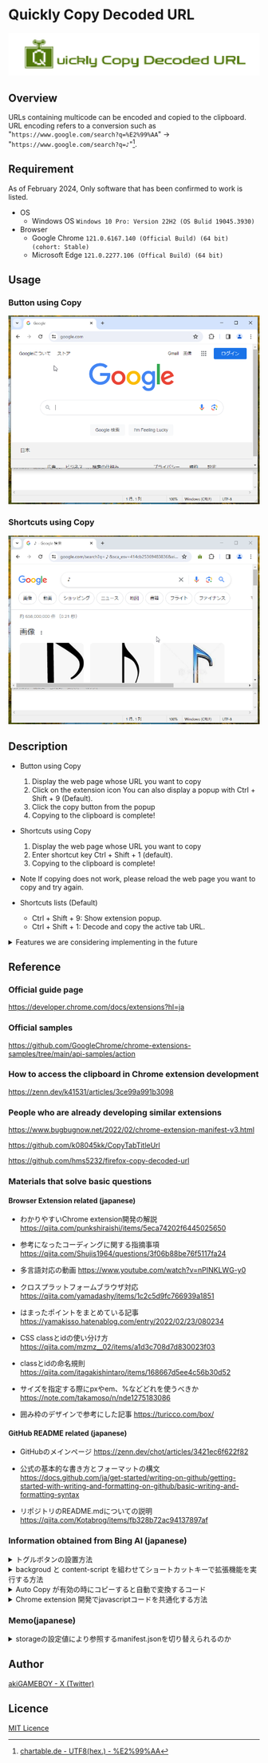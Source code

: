 # Quickly Copy Decoded URL

<img alt="Logo - Quickly Copy Decoded URL" src="https://github.com/akiGAMEBOY/Chrome-Ext_QuicklyCopyDecodedURL/blob/main/quickly-copy-decoded-url/images/qc-logo_600.png" width="600">

## Overview

URLs containing multicode can be encoded and copied to the clipboard.
URL encoding refers to a conversion such as "`https://www.google.com/search?q=%E2%99%AA`" → "`https://www.google.com/search?q=♪`"[^1].

[^1]: [chartable.de - UTF8(hex.) - %E2%99%AA](https://www.utf8-chartable.de/unicode-utf8-table.pl?start=9728&number=128&names=-#:~:text=e2%2099%20aa)

## Requirement

As of February 2024, Only software that has been confirmed to work is listed.

- OS
    - Windows OS
        `Windows 10 Pro: Version 22H2 (OS Bulid 19045.3930)`
- Browser
    - Google Chrome
        `121.0.6167.140 (Official Build) (64 bit) (cohort: Stable)`
    - Microsoft Edge
        `121.0.2277.106 (Offical Build) (64 bit)`

## Usage

### Button using Copy

![Animation image: Button using Copy - Quickly Copy Decoded URL](https://github.com/akiGAMEBOY/Chrome-Ext_QuicklyCopyDecodedURL/blob/main/quickly-copy-decoded-url/images/copy-manual.gif)

### Shortcuts using Copy

![Animation image: Shortcuts using Copy - Quickly Copy Decoded URL](https://github.com/akiGAMEBOY/Chrome-Ext_QuicklyCopyDecodedURL/blob/main/quickly-copy-decoded-url/images/copy-shortcuts.gif)


## Description

- Button using Copy
    1. Display the web page whose URL you want to copy
    1. Click on the extension icon
        You can also display a popup with Ctrl + Shift + 9 (Default).
    1. Click the copy button from the popup
    1. Copying to the clipboard is complete!

- Shortcuts using Copy
    1. Display the web page whose URL you want to copy
    1. Enter shortcut key
        Ctrl + Shift + 1 (default).
    1. Copying to the clipboard is complete!

- Note
    If copying does not work, please reload the web page you want to copy and try again. 

- Shortcuts lists (Default)
    - Ctrl + Shift + 9: Show extension popup.
    - Ctrl + Shift + 1: Decode and copy the active tab URL.

<details>
<summary>Features we are considering implementing in the future</summary>

- Auto copy function
    Detects when a regular copy command (Ctrl+C) is executed, such as by watching the clipboard for changes.
    A feature that automatically decodes and replaces the clipboard contents if it is determined to be a URL.
    I would like to be able to enable/disable this feature in settings.
    You can change the settings by placing a toggle button in Popup.html. Also, if possible, I would like to be able to switch settings using shortcut keys.
- Allow extensions to be copied by clicking their icon
    As of February 2024, clicking the extension icon displays a popup (popup.html), and clicking the copy button within the popup copies it.
    In the future, we believe it will be even more convenient to be able to click on the extension's icon and perform the copy process immediately without displaying a popup.

    However, due to the specifications of the extension, it seems that it is not possible to display a pop-up when clicking the icon and perform copy processing at the same time.
    If you want to copy the icon on click, remove the `default_popup` item in manifest.json and add the code that runs when the extension icon is clicked (`chrome.action.onClicked.addListener`) to must be added.

    At this time, we are focusing on the extensibility of our extensions, so we believe that pop-up display is essential, and this feature is a low priority.

    [Reference: stackoverflow.com - Extension icon click event not working manifest version 3](https://stackoverflow.com/questions/77796331/extension-icon-click-event-not-working-manifest-version-3)

- Implementation of Google Analytics
    Google Analytics is essential for analyzing how your extension is used.
    The analysis results can also be used as material for considering functions, such as improving functions or abolishing infrequently used functions.
    
    Note: It is necessary to clearly state the privacy policy before implementation.

- Add language
    As of February 2024, only two languages are supported: Japanese and English.
    I would like to give priority to countries that use multi-code keyboard input.

- Introduction of option screen
    After implementing the option screen, I would like to create the following setting items.
    - Auto copy function settings
    - Allow copying with extension icon depending on settings
        To implement it, as mentioned above, `chrome.action.onClicked.addListener` needs to be set in background.js.
        It might be useful if you could choose between displaying popup.html, copying it, or doing both depending on the settings (feasibility is unknown).
    - I want to change the copy format
        As of February 2024, the specification is to copy only the URL, but I would like to be able to change the following three patterns.
        - URL only (current spec)
        - Title and URL in markdown format `[title](url)`
        - Specify title and URL with delimiter `titile:url` etc.
    - Memo: How to implement options is as follows.

        ```diff json:Excerpt from manifest.json
        "permissions": [
            "storage",
            "clipboardWrite",
            "tabs",
            "alarms"
        ],
        "action": {
            "default_title": "__MSG_extTitle__",
            "default_popup": "popups/popup.html",
            "default_icon": {
            "32": "icons/32.png",
            "72": "icons/72.png",
            "128": "icons/128.png",
            "512": "icons/512.png"
            }
        },
        +  "options_page": "/options/options.html", <- Add
        "commands": {
            "_execute_action": {
            "suggested_key": {
                "default": "Ctrl+Shift+9",
                "mac": "MacCtrl+Shift+9"
            },
            "description": "View Option."
            },
        ```

- Introducing dark mode
    This can probably be achieved by implementing code like the one below.
    Because it is necessary to adjust the background color and text color of individual objects by looking at the overall color,
    It seems like it will take a surprisingly long time.

    ```javascript:popup.js
    // Load
    window.onload = () => {
        // Get dark mode settings
        const isDarkMode = window.matchMedia('(prefers-color-scheme: dark)').matches;
        
        if (isDarkMode) {
            // For dark mode
            document.body.style.backgroundColor = "black";
            // After that, change the font color of the text here.
        } else {
            // Not dark mode
            document.body.style.backgroundColor = "white";
            // After that, change the font color of the text here.
        }
    }
    ```

- I want to change the extension icon depending on the copy mode.
    For example, use the following two patterns. In addition, when the extension itself is disabled, the icon changes to gray according to the specifications, so no special measures are required.
    - If the entire icon is green: Auto copy function is on
    - If only the border of the icon is green and the inside is transparent: Auto copy function is off

</details>

## Reference

### Official guide page

https://developer.chrome.com/docs/extensions?hl=ja

### Official samples

https://github.com/GoogleChrome/chrome-extensions-samples/tree/main/api-samples/action

### How to access the clipboard in Chrome extension  development

https://zenn.dev/k41531/articles/3ce99a991b3098

### People who are already developing similar extensions

https://www.bugbugnow.net/2022/02/chrome-extension-manifest-v3.html

https://github.com/k08045kk/CopyTabTitleUrl

https://github.com/hms5232/firefox-copy-decoded-url

### Materials that solve basic questions

#### Browser Extension related (japanese)

- わかりやすいChrome extension開発の解説
    https://qiita.com/punkshiraishi/items/5eca74202f6445025650

- 参考になったコーディングに関する指摘事項
    https://qiita.com/Shujis1964/questions/3f06b88be76f5117fa24

- 多言語対応の動画
    https://www.youtube.com/watch?v=nPINKLWG-y0

- クロスプラットフォームブラウザ対応
    https://qiita.com/yamadashy/items/1c2c5d9fc766939a1851

- はまったポイントをまとめている記事
    https://yamakisso.hatenablog.com/entry/2022/02/23/080234

- CSS classとidの使い分け方
    https://qiita.com/mzmz__02/items/a1d3c708d7d830023f03

- classとidの命名規則
    https://qiita.com/itagakishintaro/items/168667d5ee4c56b30d52

- サイズを指定する際にpxやem、%などどれを使うべきか
    https://note.com/takamoso/n/nde1275183086

- 囲み枠のデザインで参考にした記事
    https://turicco.com/box/

#### GitHub README related (japanese)

- GitHubのメインページ
    https://zenn.dev/chot/articles/3421ec6f622f82

- 公式の基本的な書き方とフォーマットの構文
    https://docs.github.com/ja/get-started/writing-on-github/getting-started-with-writing-and-formatting-on-github/basic-writing-and-formatting-syntax

- リポジトリのREADME.mdについての説明
    https://qiita.com/Kotabrog/items/fb328b72ac94137897af

### Information obtained from Bing AI (japanese)

<details>
<summary>トグルボタンの設置方法</summary>

> ❓ Bing AIに聞く
> 
> Chromeの拡張機能の開発で下記の要件を満たしているソースコードを提供してください。
> ・トグルボタンを設置
> ・トグルボタンでBoolean型の設定情報を保持可能
> ・manifest_versionは「3」で作成
> ・HTMLやJavascript、cssはわけてソースコードを生成
-----
> ✅ Bing AIの回答
> 
> こんにちは、これはBingです。Chromeの拡張機能の開発に関するお手伝いができると嬉しいです。😊
> 
> ご要件に沿って、トグルボタンでBoolean型の設定情報を保持できるChromeの拡張機能のソースコードを生成しました。manifest_versionは「3」に設定し、HTMLやJavascript、cssは別々のファイルに分けました。ソースコードは以下の通りです。
> 
> ```html
> <!-- popup.html -->
> <body>
>   <button id="toggle"></button>
>   <script src="popup.js"></script>
> </body>
> ```
> 
> ```css
> /* style.css */
> #toggle {
>   width: 100px;
>   height: 50px;
>   border: none;
>   border-radius: 25px;
>   background-color: #ccc;
> }
> 
> #toggle.on {
>   background-color: #0f0;
> }
> 
> #toggle span {
>   display: block;
>   width: 40px;
>   height: 40px;
>   margin: 5px;
>   border-radius: 20px;
>   background-color: #fff;
>   transition: margin 0.3s;
> }
> 
> #toggle.on span {
>   margin-left: 55px;
> }
> ```
> 
> ```javascript
> // popup.js
> let enabled = false; // disabled by default
> let myButton = document.getElementById("toggle");
> 
> // set the initial state of the button
> chrome.storage.local.get("enabled", (data) => {
>   enabled = !!data.enabled;
>   myButton.classList.toggle("on", enabled);
> });
> 
> // toggle the state of the button
> myButton.onclick = () => {
>   enabled = !enabled;
>   myButton.classList.toggle("on", enabled);
>   chrome.storage.local.set({ enabled: enabled });
> };
> ```
> 
> ```json
> // manifest.json
> {
>   "name": "Toggle Extension",
>   "version": "1.0",
>   "manifest_version": 3,
>   "action": {
>     "default_icon": {
>       "16": "icon16.png",
>       "24": "icon24.png",
>       "32": "icon32.png"
>     },
>     "default_title": "Toggle Me",
>     "default_popup": "popup.html"
>   },
>   "background": {
>     "service_worker": "background.js"
>   },
>   "permissions": ["storage"]
> }
> ```
> 
> このソースコードは、[Stack Overflow](^1^)の回答¹を参考にしています。もっと詳しい情報やチュートリアルが必要な場合は、[Chrome for Developers](^2^)のサイト²や[DEV Community](^3^)の記事³、[Groovyweb](^4^)のブログ⁴などをご覧ください。
> 
> この回答はお役に立ちましたか？😊
> 
> ソース: Bing との会話 2024/1/23
> (1) Chrome Extension to show a toggle to enable/disable extension. https://stackoverflow.com/questions/54727978/chrome-extension-to-show-a-toggle-to-enable-disable-extension.
> (2) Chrome Extension to show a toggle to enable/disable extension. https://stackoverflow.com/questions/54727978/chrome-extension-to-show-a-toggle-to-enable-disable-extension.
> (3) chrome.action | API | Chrome for Developers. https://developer.chrome.com/docs/extensions/reference/api/action.
> (4) chrome.action | API | Chrome for Developers. https://developer.chrome.com/docs/extensions/reference/api/action.
> (5) How To Built A Chrome Extension - DEV Community. https://dev.to/yourdevguy/how-to-built-a-chrome-extension-k1a.
> (6) How To Built A Chrome Extension - DEV Community. https://dev.to/yourdevguy/how-to-built-a-chrome-extension-k1a.
> (7) Essential Guide For Chrome Extension Development in 2023 .... https://www.groovyweb.co/blog/chrome-extension-development-essential-guide/.
> (8) Essential Guide For Chrome Extension Development in 2023 .... https://www.groovyweb.co/blog/chrome-extension-development-essential-guide/.
　
> ❓ Bing AIに聞く
> 
> Chrome Extetionの開発で下記の要件を満たしたソースコードを提供してください。
> ・manifest_version が 3
> ・popup.htmlにトグルボタンを配置
> ・トグルボタンを保存
> ・各コードの正しいとされているコーディングルールに従う
-----
> ✅ Bing AIの回答
> 
> こんにちは、これはBingです。コードに関する質問にお答えします。😊
> 
> Chrome Extetionの開発でmanifest_version が 3でpopup.htmlにトグルボタンを配置し、トグルボタンを保存し、各コードの正しいとされているコーディングルールに従う方法は、以下のようになります。
> 
> まず、manifest.jsonファイルを作成します。このファイルでは、拡張機能の基本的な情報や機能を定義します。manifest_version は 3と指定します。また、actionキーでpopup.htmlを指定します。このファイルは、アイコンをクリックしたときに表示されるポップアップページです。permissionsキーで必要な権限を指定します。今回は、タブの情報やストレージのアクセスを行うためにtabs権限とstorage権限を指定します。¹
> 
> ```json
> {
>   "manifest_version": 3,
>   "name": "Toggle Button Extension",
>   "version": "1.0",
>   "description": "A simple extension that adds a toggle button to the popup page and saves its state.",
>   "action": {
>     "default_popup": "popup.html"
>   },
>   "permissions": [
>     "tabs",
>     "storage"
>   ]
> }
> ```
> 
> 次に、popup.htmlファイルを作成します。このファイルでは、ポップアップページの見た目や動作を定義します。トグルボタンは、inputタグのtype属性をcheckboxにして作成します。また、labelタグでトグルボタンの見た目をカスタマイズします。² さらに、scriptタグでpopup.jsファイルを読み込みます。このファイルでは、トグルボタンの状態を取得や保存を行います。
> 
> ```html
> <!DOCTYPE html>
> <html>
> <head>
>   <style>
>     /* トグルボタンの見た目をカスタマイズするCSS */
>     input[type=checkbox] {
>       display: none;
>     }
> 
>     label {
>       display: inline-block;
>       width: 60px;
>       height: 34px;
>       background: #ccc;
>       border-radius: 34px;
>       position: relative;
>       cursor: pointer;
>     }
> 
>     label:after {
>       content: "";
>       display: block;
>       width: 26px;
>       height: 26px;
>       background: #fff;
>       border-radius: 50%;
>       position: absolute;
>       top: 4px;
>       left: 4px;
>       transition: 0.3s;
>     }
> 
>     input:checked + label {
>       background: #66bb6a;
>     }
> 
>     input:checked + label:after {
>       left: 30px;
>     }
>   </style>
> </head>
> <body>
>   <h1>Toggle Button Extension</h1>
>   <p>This is a simple extension that adds a toggle button to the popup page and saves its state.</p>
>   <!-- トグルボタンを作成するHTML -->
>   <input type="checkbox" id="toggle-button">
>   <label for="toggle-button"></label>
>   <!-- トグルボタンの状態を取得や保存するJavaScript -->
>   <script src="popup.js"></script>
> </body>
> </html>
> ```
> 
> 最後に、popup.jsファイルを作成します。このファイルでは、トグルボタンの状態を取得や保存を行います。chrome.storage APIを使って、トグルボタンの状態をローカルストレージに保存します。³ また、トグルボタンの変更イベントを監視して、状態を更新します。さらに、タブの情報を取得して、トグルボタンの状態に応じて何らかの処理を行うこともできます。⁴
> 
> ```javascript
> // トグルボタンの要素を取得
> const toggleButton = document.getElementById("toggle-button");
> 
> // ポップアップページが読み込まれたときに、トグルボタンの状態をローカルストレージから取得
> chrome.storage.local.get("toggleState", (data) => {
>   // ローカルストレージに保存されている場合は、その値を反映
>   if (data.toggleState !== undefined) {
>     toggleButton.checked = data.toggleState;
>   }
>   // ローカルストレージに保存されていない場合は、デフォルト値を反映
>   else {
>     toggleButton.checked = false;
>   }
> });
> 
> // トグルボタンの変更イベントを監視
> toggleButton.addEventListener("change", () => {
>   // トグルボタンの状態をローカルストレージに保存
>   chrome.storage.local.set({ toggleState: toggleButton.checked });
>   // アクティブなタブの情報を取得
>   chrome.tabs.query({ active: true, currentWindow: true }, (tabs) => {
>     // トグルボタンの状態に応じて、何らかの処理を行う
>     if (toggleButton.checked) {
>       // 例えば、タブのタイトルとURLをアラートで表示する
>       alert(`タブのタイトル: ${tabs[0].title}\nタブのURL: ${tabs[0].url}`);
>     } else {
>       // 例えば、何もしない
>     }
>   });
> });
> ```
> 
> 以上で、manifest_version が 3でpopup.htmlにトグルボタンを配置し、トグルボタンを保存し、各コードの正しいとされているコーディングルールに従う方法のソースコードは完成です。このコードをzipファイルに圧縮して、Chromeの拡張機能管理ページで読み込むと、拡張機能が動作します。⁵
> 
> もし、このコードについてもっと詳しく知りたい場合は、以下のウェブサイトを参考にしてみてください。¹²³⁴⁵
> 
> 私は、このコードを改善したり、他の機能を追加したりすることもできます。それとも、他の質問がありますか？😊
> 
> ソース: Bing との会話 2024/1/26
> (1) Chrome の拡張機能を Manifest V3 に対応する | バグ取りの日々. https://www.bugbugnow.net/2022/02/chrome-extension-manifest-v3.html.
> (2) 自分の作ったChrome拡張をManifest Version 3に対応させる - Zenn. https://zenn.dev/satoshie/articles/aa62f01faddd84.
> (3) Chrome拡張機能を「Manifest V3」に対応する手順 | ソフトアンテナ. https://softantenna.com/blog/chrome-extension-manifest-v3/.
> (4) Chrome拡張機能の概要から公開まで(ManifestV3対応) ~概要編 .... https://zenn.dev/kumomomo/articles/c4b5b363cab8f0.
> (5) Chrome拡張機能 manifest.json Ver.3の書き方 #JavaScript - Qiita. https://qiita.com/shiro1212/items/12f0a767494a7b2ab0b3.
> (6) undefined. https://developer.chrome.com/docs/extensions/reference/offscreen/.
> (7) undefined. https://developer.chrome.com/blog/mv2-transition/.

</details>

<details>
<summary>backgroud と content-script を組わせてショートカットキーで拡張機能を実行する方法</summary>

>こんにちは、これはBingです。Chrome拡張機能の開発に興味があるのですね。😊
>
> Chrome拡張機能のmanifest_versionの「3」でbackgroundのservice_workerとcontent_scriptsを使いショートカットキーでクリップボードにコピーするソースコードを作成するには、以下の手順を参考にしてください。
>
>- manifest.jsonファイルを作成し、必要な設定を記述します。¹²³⁴⁵
>    - manifest_versionを3に設定します。
>    - name, version, description, iconsなどの基本情報を設定します。
>    - actionにdefault_iconとdefault_popupを設定します。default_iconは拡張機能のアイコンを、default_popupはアイコンをクリックしたときに表示されるポップアップのHTMLファイルを指定します。
>    - backgroundにservice_workerを設定します。service_workerはバックグラウンドで実行されるJavaScriptファイルを指定します。manifest_versionが3の場合、service_workerは1つのファイルだけ指定できます。
>    - content_scriptsにmatches, js, cssを設定します。matchesはコンテンツスクリプトが挿入されるページのパターンを、jsとcssは挿入されるJavaScriptファイルとCSSファイルを指定します。
>    - commandsにinject-scriptを設定します。inject-scriptはショートカットキーで実行されるコマンドを指定します。suggested_keyにはショートカットキーの組み合わせを、descriptionにはコマンドの説明を指定します。
>    - permissionsにclipboardWrite, activeTab, scriptingを設定します。clipboardWriteはクリップボードに書き込む権限を、activeTabはアクティブなタブにアクセスする権限を、scriptingはタブにスクリプトを注入する権限を指定します。
>    - host_permissionsに<all_urls>を設定します。<all_urls>は拡張機能がアクセスできるすべてのURLを指定します。
>- popup.htmlファイルを作成し、ポップアップの内容を記述します。¹²³⁴⁵
>    - HTMLの基本構造を記述します。
>    - headタグにmetaタグとtitleタグを記述します。metaタグは文字コードをUTF-8に設定します。titleタグはポップアップのタイトルを設定します。
>    - headタグにlinkタグを記述します。linkタグはポップアップのスタイルを指定するCSSファイルを読み込みます。
>    - bodyタグにh1タグとpタグを記述します。h1タグは拡張機能の名前を、pタグはショートカットキーの使い方を記述します。
>- popup.cssファイルを作成し、ポップアップのスタイルを記述します。¹²³⁴⁵
>    - bodyタグにフォントファミリーとマージンを設定します。
>    - h1タグに色を設定します。
>    - pタグにフォントサイズを設定します。
>- background.jsファイルを作成し、バックグラウンドで実行されるスクリプトを記述します。¹²³⁴⁵
>    - chrome.commands.onCommand.addListenerを使ってコマンドが実行されたときのイベントリスナーを登録します。コマンドの名前を引数に取ります。
>    - chrome.tabs.queryを使ってアクティブなタブと現在のウィンドウに一致するタブを取得します。コールバック関数にタブの配列を引数に取ります。
>    - 配列の最初の要素をアクティブなタブとして変数に代入します。
>    - アクティブなタブのタイトルとURLを変数に代入します。
>    - タイトルとURLをMarkdown形式で結合した文字列を変数に代入します。
>    - chrome.tabs.sendMessageを使ってアクティブなタブにメッセージを送ります。タブのIDとメッセージのオブジェクトを引数に取ります。メッセージのオブジェクトにはコマンドと文字列をプロパティに持たせます。
>    - promiseをキャッチしてエラーを処理します。
>- content-script.jsファイルを作成し、コンテンツスクリプトとして実行されるスクリプトを記述します。¹²³⁴⁵
>    - chrome.runtime.onMessage.addListenerを使ってバックグラウンドスクリプトからメッセージを受け取るイベントリスナーを登録します。メッセージのオブジェクトを引数に取ります。
>    - メッセージのオブジェクトから文字列を取り出します。
>    - document.createElementを使ってテキストエリアを作成します。テキストエリアのvalueに文字列を設定します。document.body.appendChildを使ってテキストエリアをドキュメントに追加します。
>    - textArea.selectを使ってテキストエリアを選択します。document.execCommandを使ってクリップボードにコピーします。
>    - document.body.removeChildを使ってテキストエリアをドキュメントから削除します。
>    - alertを使ってコピーしたことを通知します。
>
>これらのファイルを適切なフォルダに保存して、Chromeの拡張機能管理画面から読み込むと、拡張機能が動作するはずです。¹²³⁴⁵
>
>もし、Chrome拡張機能の開発に関する他の質問があれば、お気軽にお尋ねください。😊
>
>以下は、各ファイルのコードの例です。
>
>```html
><!-- popup.html -->
><!DOCTYPE html>
><html>
><head>
>  <meta charset="UTF-8">
>  <title>TitleURL Copier</title>
>  <link rel="stylesheet" href="popup.css">
></head>
><body>
>  <h1>TitleURL Copier</h1>
>  <p>Press Ctrl+Shift+Y (or Command+Shift+Y on Mac) to copy the title and URL of the current page to the clipboard in Markdown format.</p>
></body>
></html>
>```
>
>```css
>/* popup.css */
>body {
>  font-family: Arial, sans-serif;
>  margin: 10px;
>}
>
>h1 {
>  color: #3c78d8;
>}
>
>p {
>  font-size: 14px;
>}
>```
>
>```javascript
>// background.js
>chrome.commands.onCommand.addListener(function(command) {
>  chrome.tabs.query({active: true, currentWindow: true}, function(tabs) {
>    var activeTab = tabs [0];
>    var title = activeTab.title;
>    var url = activeTab.url;
>    var result = '[' + title + '](' + url + ')';
>    // Send a message to the content script
>    (async () => {
>      chrome.tabs.sendMessage(activeTab.id, {command: "copy", text: result})
>      // Catch any error
>      .catch(error => {
>        console.error(error);
>      });
>    })();
>  });
>});
>
>// content-script.js
>// Listen for messages from the background script
>chrome.runtime.onMessage.addListener(function(request) {
>  // Create a textarea with the text to copy
>  const textArea = document.createElement('textarea');
>  textArea.value = request.text;
>  document.body.appendChild(textArea);
>  // Select the textarea and copy to the clipboard
>  textArea.select();
>  document.execCommand('copy');
>  // Remove the textarea
>  document.body.removeChild(textArea);
>  alert('Copied the title and URL of the current page to the clipboard');
>});
>```
>
>```json
>// manifest.json
>{
>  "name": "TitleURL Copier",
>  "version": "1.0",
>  "manifest_version": 3,
>  "description": "Copies the URL and title of the current page to the clipboard in a specified format",
>  "icons": {
>    "16": "icon16.png",
>    "48": "icon48.png",
>    "128": "icon128.png"
>  },
>  "action": {
>    "default_icon": "popup16.png",
>    "default_popup": "popup.html"
>  },
>  "background": {
>    "service_worker": "background.js"
>  },
>  "content_scripts": [
>    {
>      "matches": ["<all_urls>"],
>      "js": ["content-script.js"]
>    }
>  ],
>  "commands": {
>    "inject-script": {
>      "suggested_key": {
>        "default": "Ctrl+Shift+Y",
>        "mac": "Command+Shift+Y"
>      },
>      "description": "Inject a script on the page"
>    }
>  },
>  "permissions": ["clipboardWrite","activeTab","scripting"],
>  "host_permissions": ["<all_urls>"]
>}
>```
>
>これらのコードを適切なフォルダに保存して、Chromeの拡張機能管理画面から読み込むと、拡張機能が動作するはずです。¹²³⁴⁵
>
>もし、Chrome拡張機能の開発に関する他の質問があれば、お気軽にお尋ねください。😊
>
>ソース: Bing との会話 2024/1/24
>(1) Chrome拡張機能 manifest.json Ver.3の書き方 #JavaScript - Qiita. https://qiita.com/shiro1212/items/12f0a767494a7b2ab0b3.
>(2) 自分の作ったChrome拡張をManifest Version 3に対応させる - Zenn. https://zenn.dev/satoshie/articles/aa62f01faddd84.
>(3) Chrome拡張機能を「Manifest V3」に対応する手順 | ソフトアンテナ. https://softantenna.com/blog/chrome-extension-manifest-v3/.
>(4) Chrome拡張機能のmanifestファイルをversion2からversion3へ .... https://blog.holyblue.jp/entry/2021/05/03/105010.
>(5) Chrome拡張機能の概要から公開まで(ManifestV3対応) ~概要編 .... https://zenn.dev/kumomomo/articles/c4b5b363cab8f0.
>(6) undefined. https://xxxxxxx.com/.
>(7) undefined. https://developer.chrome.com/extensions/declare_permissions.
>(8) undefined. https://developer.chrome.com/blog/mv2-transition/.

</details>

<details>
<summary>Auto Copy が有効の時にコピーすると自動で変換するコード</summary>

> ❓ Bing AIへの質問
> 
> 下記要件のChrome extensionのコードを提供してください。
> ・manifest_versionが3
> ・chrome.storage.localの設定情報を取得
> ・取得した設定情報が有効状態のとき、かつクリップボードの値が変更された事を契機にservice workerで実行
> ・service workerからクリップボードの値を受け取ったpopup.jsは値を変換してからクリップボードを書き換える
> ・コードは各ファイルにわけて提供
-----
> ✅ Bing AIの回答
> 
> こんにちは、これはBingです。Chrome extensionのコードを生成することができます。😊
> 
> あなたの要件に基づいて、以下のコードを提供します。コードはmanifest.json, background.js, popup.html, popup.jsの4つのファイルに分けられています。コードは参考文献¹²³⁴を参考にしています。
> 
> manifest.json
> ```json
> {
>   "manifest_version": 3,
>   "name": "Clipboard Extension",
>   "version": "1.0",
>   "description": "A Chrome extension that modifies the clipboard value",
>   "icons": {
>     "16": "icon16.png",
>     "48": "icon48.png",
>     "128": "icon128.png"
>   },
>   "action": {
>     "default_icon": "icon16.png",
>     "default_popup": "popup.html"
>   },
>   "background": {
>     "service_worker": "background.js"
>   },
>   "permissions": [
>     "storage",
>     "clipboardRead",
>     "clipboardWrite"
>   ],
>   "host_permissions": [
>     "<all_urls>"
>   ]
> }
> ```
> 
> background.js
> ```js
> // Listen for clipboard changes
> chrome.clipboard.onClipboardDataChanged.addListener(() => {
>   // Get the settings from chrome.storage.local
>   chrome.storage.local.get(["enabled", "transform"], (result) => {
>     // Check if the extension is enabled and the transform function is valid
>     if (result.enabled && typeof result.transform === "function") {
>       // Get the current clipboard value
>       chrome.clipboard.readText((text) => {
>         // Apply the transform function to the clipboard value
>         let newText = result.transform(text);
>         // Write the new value to the clipboard
>         chrome.clipboard.writeText(newText);
>         // Send a message to the popup.js with the old and new values
>         chrome.runtime.sendMessage({ oldText: text, newText: newText });
>       });
>     }
>   });
> });
> ```
> 
> popup.html
> ```html
> <html>
> <head>
>   <style>
>     body {
>       font-family: Arial, sans-serif;
>       width: 300px;
>       height: 200px;
>     }
>     #status {
>       color: green;
>       font-weight: bold;
>     }
>     #error {
>       color: red;
>       font-weight: bold;
>     }
>     #transform {
>       width: 280px;
>       height: 100px;
>     }
>   </style>
> </head>
> <body>
>   <h1>Clipboard Extension</h1>
>   <p>Enable or disable the extension:</p>
>   <input type="checkbox" id="enabled" checked>Enabled</input>
>   <p>Enter the transform function:</p>
>   <textarea id="transform">return text.toUpperCase();</textarea>
>   <p id="status"></p>
>   <p id="error"></p>
>   <script src="popup.js"></script>
> </body>
> </html>
> ```
> 
> popup.js
> ```js
> // Get the DOM elements
> let enabled = document.getElementById("enabled");
> let transform = document.getElementById("transform");
> let status = document.getElementById("status");
> let error = document.getElementById("error");
> 
> // Load the settings from chrome.storage.local
> chrome.storage.local.get(["enabled", "transform"], (result) => {
>   // Set the initial values of the checkbox and the textarea
>   enabled.checked = result.enabled;
>   transform.value = result.transform;
> });
> 
> // Listen for changes in the checkbox
> enabled.addEventListener("change", () => {
>   // Save the new value to chrome.storage.local
>   chrome.storage.local.set({ enabled: enabled.checked });
>   // Show a status message
>   status.textContent = "Extension " + (enabled.checked ? "enabled" : "disabled");
> });
> 
> // Listen for changes in the textarea
> transform.addEventListener("change", () => {
>   // Try to evaluate the transform function
>   try {
>     let func = new Function("text", transform.value);
>     // Save the new value to chrome.storage.local
>     chrome.storage.local.set({ transform: func });
>     // Show a status message
>     status.textContent = "Transform function updated";
>     // Clear any error message
>     error.textContent = "";
>   } catch (e) {
>     // Show an error message
>     error.textContent = "Invalid transform function: " + e.message;
>   }
> });
> 
> // Listen for messages from the background.js
> chrome.runtime.onMessage.addListener((message) => {
>   // Show a status message with the old and new clipboard values
>   status.textContent =
>     "Clipboard value changed from '" +
>     message.oldText +
>     "' to '" +
>     message.newText +
>     "'";
> });
> ```
> 
> ソース: Bing との会話 2024/1/26
> (1) Chrome拡張機能 manifest.json Ver.3の書き方 #JavaScript - Qiita. https://qiita.com/shiro1212/items/12f0a767494a7b2ab0b3.
> (2) [MV3] Chrome Extension 開発の教訓 #JavaScript - Qiita. https://qiita.com/ichitose/items/336bf5adb0fe3a985947.
> (3) Chrome拡張機能を「Manifest V3」に対応する手順 | ソフトアンテナ. https://softantenna.com/blog/chrome-extension-manifest-v3/.
> (4) Chrome拡張機能の概要から公開まで(ManifestV3対応) ~概要編 .... https://zenn.dev/kumomomo/articles/c4b5b363cab8f0.
> (5) undefined. https://xxxxxxx.com/.
> (6) undefined. https://developer.chrome.com/extensions/declare_permissions.
> (7) undefined. https://developer.chrome.com/docs/extensions/reference/action/.

</details>

<details>
<summary>Chrome extension 開発でjavascriptコードを共通化する方法</summary>

> ❓ Bing AIへの質問
> 
> Chrome extension 開発においてpopup.jsとcontent-script.js、background.jsそれぞれのjavascriptで共通で使用する関数の共通化する方法と使い方を実際のコードの具体例で教えて。
-----
> ✅ Bing AIの回答
> 
> こんにちは、これはBingです。Chrome extension 開発に関する質問をありがとうございます。😊
> 
> Chrome extension 開発では、popup.js, content-script.js, background.js などの異なるスクリプトファイルで共通で使用する関数を定義する方法はいくつかありますが、一般的な方法は以下のようなものです。
> 
> - 共通で使用する関数を別のスクリプトファイルにまとめて、それを各スクリプトファイルから読み込む
> - background.js で共通で使用する関数を定義して、それを他のスクリプトファイルから chrome.runtime.getBackgroundPage や chrome.runtime.sendMessage などのAPIを使って呼び出す
> 
> 具体的なコードの例を見てみましょう。
> 
> - 共通で使用する関数を別のスクリプトファイルにまとめて、それを各スクリプトファイルから読み込む
> 
> この方法では、例えば common.js というスクリプトファイルに共通で使用する関数を定義しておきます。例えば、以下のような関数です。
> 
> ```javascript
> // common.js
> 
> // 共通で使用する関数
> function hello(name) {
>   console.log("Hello, " + name);
> }
> ```
> 
> そして、このスクリプトファイルを popup.js や content-script.js などのスクリプトファイルから読み込んで使用します。読み込む方法は、manifest.json で js の配列に common.js を追加するか、HTMLファイルで script タグで common.js を指定するかのどちらかです。例えば、以下のようになります。
> 
> ```json
> // manifest.json
> 
> {
>   "manifest_version": 3,
>   "name": "Chrome extension sample",
>   "version": "1.0",
>   "content_scripts": [
>     {
>       "matches": ["<all_urls>"],
>       "js": ["common.js", "content-script.js"] // common.js を読み込む
>     }
>   ],
>   "action": {
>     "default_popup": "popup.html"
>   }
> }
> ```
> 
> ```html
> <!-- popup.html -->
> 
> <html>
>   <head>
>     <script src="common.js"></script> <!-- common.js を読み込む -->
>     <script src="popup.js"></script>
>   </head>
>   <body>
>     <button id="button">Click me</button>
>   </body>
> </html>
> ```
> 
> このようにして common.js を読み込んだら、popup.js や content-script.js などのスクリプトファイルで hello 関数を呼び出すことができます。例えば、以下のようになります。
> 
> ```javascript
> // popup.js
> 
> // ボタンがクリックされたら hello 関数を呼び出す
> document.getElementById("button").addEventListener("click", function() {
>   hello("popup"); // common.js で定義した関数を呼び出す
> });
> ```
> 
> ```javascript
> // content-script.js
> 
> // コンテンツスクリプトが実行されたら hello 関数を呼び出す
> hello("content-script"); // common.js で定義した関数を呼び出す
> ```
> 
> この方法の利点は、共通で使用する関数を一箇所にまとめることでコードの重複を避けられることや、各スクリプトファイルで直接関数を呼び出せることです。欠点は、共通で使用する関数が多くなると、読み込むスクリプトファイルが増えてパフォーマンスに影響する可能性があることや、スコープの衝突に注意する必要があることです。
> 
> - background.js で共通で使用する関数を定義して、それを他のスクリプトファイルから chrome.runtime.getBackgroundPage や chrome.runtime.sendMessage などのAPIを使って呼び出す
> 
> この方法では、background.js で共通で使用する関数を定義しておきます。例えば、以下のような関数です。
> 
> ```javascript
> // background.js
> 
> // 共通で使用する関数
> function hello(name, callback) {
>   callback("Hello, " + name);
> }
> ```
> 
> そして、この関数を popup.js や content-script.js などのスクリプトファイルから chrome.runtime.getBackgroundPage や chrome.runtime.sendMessage などのAPIを使って呼び出します。例えば、以下のようになります。
> 
> ```javascript
> // popup.js
> 
> // ボタンがクリックされたら background.js の hello 関数を呼び出す
> document.getElementById("button").addEventListener("click", function() {
>   // background.js の window オブジェクトを取得する
>   chrome.runtime.getBackgroundPage(function(bg) {
>     // hello 関数を呼び出してコールバック関数を渡す
>     bg.hello("popup", function(msg) {
>       // コールバック関数でメッセージを受け取る
>       console.log(msg); // Hello, popup
>     });
>   });
> });
> ```
> 
> ```javascript
> // content-script.js
> 
> // コンテンツスクリプトが実行されたら background.js の hello 関数を呼び出す
> // background.js にメッセージを送信する
> chrome.runtime.sendMessage({ name: "content-script" }, function(msg) {
>   // レスポンスを受け取る
>   console.log(msg); // Hello, content-script
> });
> 
> // background.js からメッセージを受け取るためのリスナーを登録する
> chrome.runtime.onMessage.addListener(function(request, sender, sendResponse) {
>   // hello 関数を呼び出してコールバック関数を渡す
>   hello(request.name, function(msg) {
>     // コールバック関数でメッセージを受け取ってレスポンスとして返す
>     sendResponse(msg);
>   });
>   // 非同期でレスポンスを返す場合は true を返す
>   return true;
> });
> ```
> 
> この方法の利点は、background.js が常に実行されているので、共通で使用する関数をいつでも呼び出せることや、スコープの衝突を気にしなくてよいことです。欠点は、関数の呼び出しにメッセージ通信のAPIを使う必要があることや、非同期処理に注意する必要があることです。
> 
> 以上が、Chrome extension 開発においてpopup.jsとcontent-script.js、background.jsそれぞれのjavascriptで共通で使用する関数の共通化する方法と使い方の実際のコードの具体例です。参考になれば幸いです。😊
> 
> もっと詳しく知りたい場合は、以下のリンクをご覧ください。
> 
> - [ChromeExtensionでポップアップからコンテンツへメッセージ連動させる #JavaScript](^1^) - Qiita
> - [Chrome Extension の作り方 (その2: Contents Script)](^2^) - Qiita
> - [Chrome extensionでbackground.jsからpopup.jsの関数を呼びたい](^3^) - Stack Overflow
> - [Chrome拡張でページ内のwindowオブジェクトを取得してpopupやbackgroundから使う](^4^) - Zenn
> 
> ソース: Bing との会話 2024/1/26
> (1) ChromeExtensionでポップアップからコンテンツへメッセージ連動さ .... https://qiita.com/fsd-tomo-yoshida/items/c200b6705d3626cc04f2.
> (2) Chrome Extension の作り方 (その2: Contents Script) - Qiita. https://qiita.com/sakaimo/items/6b7b464de4bdcad18802.
> (3) Chrome extensionでbackground.jsからpopup.jsの関数を呼び .... https://ja.stackoverflow.com/questions/19411/chrome-extension%e3%81%a7background-js%e3%81%8b%e3%82%89popup-js%e3%81%ae%e9%96%a2%e6%95%b0%e3%82%92%e5%91%bc%e3%81%b3%e3%81%9f%e3%81%84.
> (4) Chrome拡張でページ内のwindowオブジェクトを取得してpopupや .... https://zenn.dev/ellreka/articles/799632c02d1cb5.
> (5) undefined. https://www.google.com/.
> (6) undefined. http://example.com/.
</details>

### Memo(japanese)

<details>
<summary>storageの設定値により参照するmanifest.jsonを切り替えられるのか</summary>

Bing AIに聞いた結果、manifest.jsonそのものを切り替えることはできなさそう。
ただ、popup.htmlが開かれた後、設定値により参照する要素を切り替えることができるそう。

この手法を使用することで、設定により拡張機能のアイコンクリックの動作を、
「popup.htmlを表示する動作」と「アイコンクリックでコピー」を分岐できるかも。

以下、Bing AIからの回答。

> こんにちは、Copilotです。Chrome Extension 開発に関するご質問ありがとうございます。😊
> 
> 残念ながら、storageに保存している設定値により、参照するmanifest.jsonを切り替えることは**できません**。manifest.jsonは拡張機能の基本的な情報や権限などを定義するファイルで、拡張機能のインストール時に読み込まれます。そのため、実行時に動的に変更することはできません¹²。
> 
> しかし、storageに保存している設定値により、参照する**別のファイル**を切り替えることは可能です。例えば、popup.htmlやcontent_script.jsなどのファイルを、storageの値に応じてロードすることができます。その場合は、chrome.storage APIを利用して、storageの値を取得したり、変更したりすることができます³⁴。
> 
> 以下に、storageの値によってpopup.htmlを切り替えるサンプルコードを生成しました。storageの値は、options.htmlで設定できるようにしています。コードはJavaScriptで記述しています。
> 
> ```javascript
> // manifest.json
> {
>   "name": "Popup Switcher",
>   "version": "1.0",
>   "description": "Switch popup.html based on storage value",
>   "permissions": ["storage"],
>   "action": {
>     "default_icon": {
>       "32": "images/icon32.png"
>     },
>     "default_popup": "popup.html"
>   },
>   "options_page": "options.html",
>   "icons": {
>     "48": "images/icon48.png"
>   },
>   "manifest_version": 3
> }
> 
> // popup.html
> <!DOCTYPE html>
> <html lang="ja">
> <head>
>   <meta charset="utf-8" />
>   <script src="popup.js"></script>
> </head>
> <body>
>   <div id="container"></div>
> </body>
> </html>
> 
> // popup.js
> // Get the storage value
> chrome.storage.sync.get("popup", function (value) {
>   // Default value is "A"
>   var popup = value.popup || "A";
>   // Load the corresponding popup file
>   var xhr = new XMLHttpRequest();
>   xhr.open("GET", "popup_" + popup + ".html", true);
>   xhr.onreadystatechange = function() {
>     if (xhr.readyState == 4) {
>       // Insert the popup content into the container
>       var container = document.getElementById("container");
>       container.innerHTML = xhr.responseText;
>     }
>   }
>   xhr.send();
> });
> 
> // popup_A.html
> <h1>Popup A</h1>
> <p>This is popup A.</p>
> 
> // popup_B.html
> <h1>Popup B</h1>
> <p>This is popup B.</p>
> 
> // options.html
> <!DOCTYPE html>
> <html lang="ja">
> <head>
>   <meta charset="utf-8" />
>   <script src="options.js"></script>
> </head>
> <body>
>   <h1>Options</h1>
>   <p>Select the popup you want to use.</p>
>   <form>
>     <input type="radio" name="popup" value="A" id="popup-A" checked>
>     <label for="popup-A">Popup A</label>
>     <input type="radio" name="popup" value="B" id="popup-B">
>     <label for="popup-B">Popup B</label>
>     <button type="button" id="save">Save</button>
>   </form>
> </body>
> </html>
> 
> // options.js
> // Save the popup value to the storage
> document.getElementById("save").addEventListener("click", function() {
>   var popup = document.querySelector("input[name='popup']:checked").value;
>   chrome.storage.sync.set({"popup": popup}, function() {
>     alert("Saved!");
>   });
> });
> 
> // Load the popup value from the storage
> chrome.storage.sync.get("popup", function (value) {
>   var popup = value.popup || "A";
>   document.getElementById("popup-" + popup).checked = true;
> });
> ```
> 
> このコードを実行すると、以下のような動作になります。
> 
> - options.htmlでPopup AかPopup Bを選択してSaveボタンを押すと、storageにpopupというキーで値が保存されます。
> - 拡張機能のアイコンをクリックすると、popup.htmlが表示されます。
> - popup.htmlでは、storageからpopupの値を取得して、popup_A.htmlかpopup_B.htmlのどちらかをロードします。
> - ロードしたファイルの内容がpopup.htmlのcontainerというdiv要素に挿入されます。
> 
> このように、storageに保存している設定値により、参照するファイルを切り替えることができます。ただし、manifest.jsonは切り替えることができないので、ご注意ください。
> 
> 以上、Chrome Extension 開発に関する回答でした。ご参考になれば幸いです。😊
> 
> ソース: Bing との会話 2024/2/8
> (1) [Chrome拡張] ストレージ (chrome.storage.local)を利用する方法. https://qiita.com/doran/items/38a89bcaf4b89c758725.
> (2) chrome.storageでchrome extension用のデータを保存・取得 .... https://easyramble.com/chrome-storage-set-and-get.html.
> (3) chrome extensionでデータを保存する - おおたの物置. https://ota42y.com/blog/2014/08/17/local-storage/.
> (4) storage - Mozilla | MDN. https://developer.mozilla.org/ja/docs/Mozilla/Add-ons/WebExtensions/API/Storage.
> (5) Chrome拡張の開発方法まとめ その1：概念編 #JavaScript - Qiita. https://qiita.com/k7a/items/26d7a22233ecdf48fed8.

</details>

## Author

[akiGAMEBOY - X (Twitter)](https://twitter.com/haretokidoki_x)

## Licence

[MIT Licence](https://github.com/akiGAMEBOY/Chrome-Ext_QuicklyCopyDecodedURL/blob/main/LICENSE)
